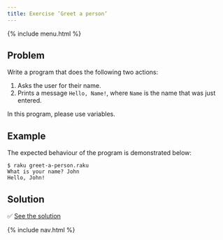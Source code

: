 ```yaml
---
title: Exercise ’Greet a person‘
---
```


{% include menu.html %}

## Problem

Write a program that does the following two actions:

1. Asks the user for their name.
2. Prints a message `Hello, Name!`, where `Name` is the name that was just entered.

In this program, please use variables.

## Example

The expected behaviour of the program is demonstrated below:

```console
$ raku greet-a-person.raku
What is your name? John
Hello, John!
```

## Solution

✅ [See the solution](solution)

{% include nav.html %}
